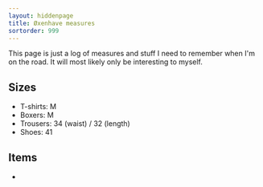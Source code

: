 ```yaml
---
layout: hiddenpage
title: Øxenhave measures
sortorder: 999
---
```


This page is just a log of measures and stuff I need to remember when I'm on the road.
It will most likely only be interesting to myself.

## Sizes
- T-shirts: M
- Boxers: M
- Trousers: 34 (waist) / 32 (length)
- Shoes: 41

## Items
- 